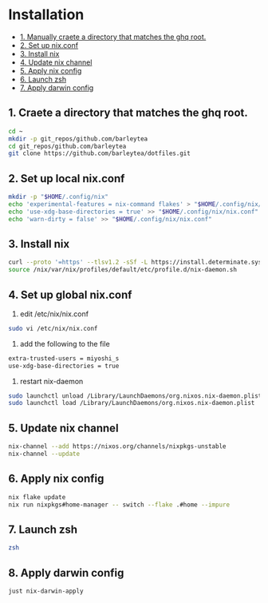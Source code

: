 # Installation

- [1. Manually craete a directory that matches the ghq root.](#1-manually-craete-a-directory-that-matches-the-ghq-root)
- [2. Set up nix.conf](#2-set-up-nixconf)
- [3. Install nix](#3-install-nix)
- [4. Update nix channel](#4-update-nix-channel)
- [5. Apply nix config](#5-apply-nix-config)
- [6. Launch zsh](#6-launch-zsh)
- [7. Apply darwin config](#7-apply-darwin-config)

## 1. Craete a directory that matches the ghq root.

```sh
cd ~
mkdir -p git_repos/github.com/barleytea
cd git_repos/github.com/barleytea
git clone https://github.com/barleytea/dotfiles.git
```

## 2. Set up local nix.conf

```sh
mkdir -p "$HOME/.config/nix"
echo 'experimental-features = nix-command flakes' > "$HOME/.config/nix/nix.conf"
echo 'use-xdg-base-directories = true' >> "$HOME/.config/nix/nix.conf"
echo 'warn-dirty = false' >> "$HOME/.config/nix/nix.conf"
```

## 3. Install nix

```sh
curl --proto '=https' --tlsv1.2 -sSf -L https://install.determinate.systems/nix | sh -s -- install --no-confirm
source /nix/var/nix/profiles/default/etc/profile.d/nix-daemon.sh
```

## 4. Set up global nix.conf

1. edit /etc/nix/nix.conf

```sh
sudo vi /etc/nix/nix.conf
```

1. add the following to the file

```sh
extra-trusted-users = miyoshi_s
use-xdg-base-directories = true
```

1. restart nix-daemon

```sh
sudo launchctl unload /Library/LaunchDaemons/org.nixos.nix-daemon.plist
sudo launchctl load /Library/LaunchDaemons/org.nixos.nix-daemon.plist
```

## 5. Update nix channel

```sh
nix-channel --add https://nixos.org/channels/nixpkgs-unstable
nix-channel --update
```

## 6. Apply nix config

```sh
nix flake update
nix run nixpkgs#home-manager -- switch --flake .#home --impure
```

## 7. Launch zsh

```sh
zsh
```

## 8. Apply darwin config

```sh
just nix-darwin-apply
```
